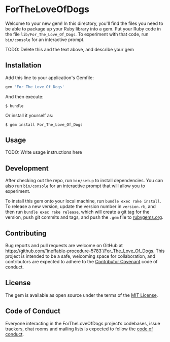 # ForTheLoveOfDogs

Welcome to your new gem! In this directory, you'll find the files you need to be able to package up your Ruby library into a gem. Put your Ruby code in the file `lib/For_The_Love_Of_Dogs`. To experiment with that code, run `bin/console` for an interactive prompt.

TODO: Delete this and the text above, and describe your gem

## Installation

Add this line to your application's Gemfile:

```ruby
gem 'For_The_Love_Of_Dogs'
```

And then execute:

    $ bundle

Or install it yourself as:

    $ gem install For_The_Love_Of_Dogs

## Usage

TODO: Write usage instructions here

## Development

After checking out the repo, run `bin/setup` to install dependencies. You can also run `bin/console` for an interactive prompt that will allow you to experiment.

To install this gem onto your local machine, run `bundle exec rake install`. To release a new version, update the version number in `version.rb`, and then run `bundle exec rake release`, which will create a git tag for the version, push git commits and tags, and push the `.gem` file to [rubygems.org](https://rubygems.org).

## Contributing

Bug reports and pull requests are welcome on GitHub at https://github.com/'ineffable-procedure-5783'/For_The_Love_Of_Dogs. This project is intended to be a safe, welcoming space for collaboration, and contributors are expected to adhere to the [Contributor Covenant](http://contributor-covenant.org) code of conduct.

## License

The gem is available as open source under the terms of the [MIT License](https://opensource.org/licenses/MIT).

## Code of Conduct

Everyone interacting in the ForTheLoveOfDogs project’s codebases, issue trackers, chat rooms and mailing lists is expected to follow the [code of conduct](https://github.com/'ineffable-procedure-5783'/For_The_Love_Of_Dogs/blob/master/CODE_OF_CONDUCT.md).
